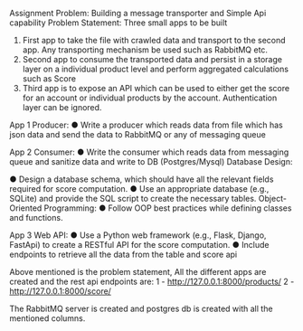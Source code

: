 Assignment Problem: Building a message transporter and Simple Api capability
Problem Statement:
Three small apps to be built
1. First app to take the file with crawled data and transport to the second app. Any
transporting mechanism be used such as RabbitMQ etc.
2. Second app to consume the transported data and persist in a storage layer on a
individual product level and perform aggregated calculations such as Score
3. Third app is to expose an API which can be used to either get the score for an
account or individual products by the account. Authentication layer can be
ignored.

App 1
Producer:
● Write a producer which reads data from file which has json data and send
the data to RabbitMQ or any of messaging queue

App 2
Consumer:
● Write the consumer which reads data from messaging queue and sanitize
data and write to DB (Postgres/Mysql)
Database Design:

● Design a database schema, which should have all the relevant fields
required for score computation.
● Use an appropriate database (e.g., SQLite) and provide the SQL script to
create the necessary tables.
Object-Oriented Programming:
● Follow OOP best practices while defining classes and functions.

App 3
Web API:
● Use a Python web framework (e.g., Flask, Django, FastApi) to create a
RESTful API for the score computation.
● Include endpoints to retrieve all the data from the table and score api

Above mentioned is the problem statement,  All the different apps are created and the rest api endpoints are:
1 - http://127.0.0.1:8000/products/
2 - http://127.0.0.1:8000/score/

The RabbitMQ server is created and postgres db is created with all the mentioned columns.
